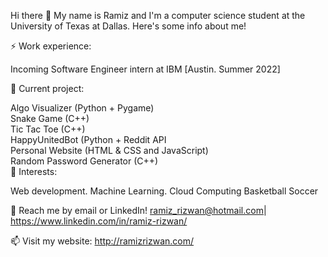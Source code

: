 Hi there 👋
My name is Ramiz and I'm a computer science student at the University of Texas at Dallas. Here's some info about me!

⚡ Work experience:

Incoming Software Engineer intern at IBM [Austin. Summer 2022]

🔭 Current project:

Algo Visualizer (Python + Pygame)                                                                                                                                    
Snake Game (C++)                                                                                                                                                    
Tic Tac Toe (C++)                                                                                                                                                      
HappyUnitedBot (Python + Reddit API                                                                                                                                                      
Personal Website (HTML & CSS and JavaScript)                                                                                                                                                      
Random Password Generator (C++)                                                                                                                                                                                                                                                                                                            
🌱 Interests:

Web development.
Machine Learning.
Cloud Computing
Basketball
Soccer

💬 Reach me by email or LinkedIn! ramiz_rizwan@hotmail.com| https://www.linkedin.com/in/ramiz-rizwan/

📫 Visit my website: http://ramizrizwan.com/

<!---
RamizRiz/RamizRiz is a ✨ special ✨ repository because its `README.md` (this file) appears on your GitHub profile.
You can click the Preview link to take a look at your changes.
--->
